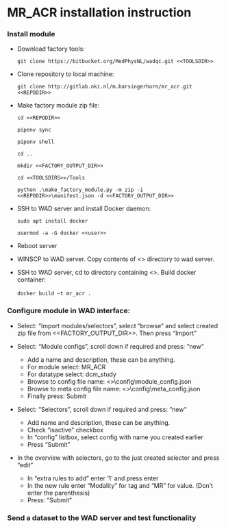 # MR_ACR installation instruction

### Install module 

+ Download factory tools:

  `git clone https://bitbucket.org/MedPhysNL/wadqc.git <<TOOLSDIR>>`

+ Clone repository to local machine:

  `git clone http://gitlab.nki.nl/m.barsingerhorn/mr_acr.git <<REPODIR>>`

+ Make factory module zip file:  
  
  `cd <<REPODIR>>`
  
  `pipenv sync`
  
  `pipenv shell `

  `cd .. `

  `mkdir <<FACTORY_OUTPUT_DIR>>`

  `cd <<TOOLSDIRS>>/Tools`

  `python .\make_factory_module.py -m zip -i  <<REPODIR>>\manifest.json -d <<FACTORY_OUTPUT_DIR>>`

+ SSH to WAD server and install Docker daemon:

  `sudo apt install docker `

  `usermod -a -G docker <<user>>`

+ Reboot server 

+ WINSCP to WAD server. Copy contents of <<REPODIR>> directory to wad server. 

+ SSH to WAD server, cd to directory containing <<REPODIR>>. Build docker container:

  `docker build –t mr_acr .`
 
###	Configure module in WAD interface:
  
*	Select: “Import modules/selectors”,  select “browse” and select created zip file from <<FACTORY_OUTPUT_DIR>>. Then press “Import” 

*	Select: “Module configs”, scroll down if required and press: “new“
    * Add a name and description, these can be anything. 
    * For module select: MR_ACR
    * For datatype select: dcm_study
    * Browse to config file name:  <<REPODIR>>\config\module_config.json
    * Browse to meta config file name: <<REPODIR>>\config\meta_config.json
    * Finally press: Submit 

*	Select: “Selectors”, scroll down if required and press: “new“
    * Add name and description, these can be anything.
    * Check “isactive” checkbox
    * In “config” listbox, select config with name you created earlier
    * Press “Submit” 

*	In the overview with selectors, go to the just created selector and press “edit” 
    * In “extra rules to add” enter ‘1’ and press enter 
    * In the new rule enter “Modality” for tag and “MR” for value. (Don’t enter the parenthesis)
    * Press: “Submit”

###	Send a dataset to the WAD server and test functionality
